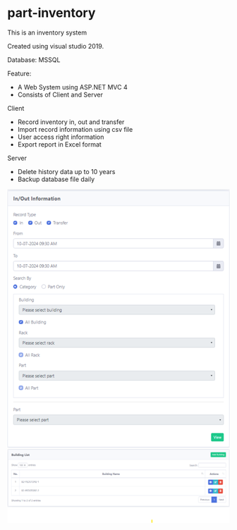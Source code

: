 # part-inventory
This is an inventory system

Created using visual studio 2019.

Database: MSSQL

Feature:

- A Web System using ASP.NET MVC 4
- Consists of Client and Server

Client 

- Record inventory in, out and transfer
- Import record information using csv file
- User access right information
- Export report in Excel format

Server

- Delete history data up to 10 years
- Backup database file daily

<picture>
  <source media="(prefers-color-scheme: dark)" srcset="https://github.com/cute-boss/part-inventory/blob/main/In1.png">
  <source media="(prefers-color-scheme: light)" srcset="https://github.com/cute-boss/part-inventory/blob/main/In1.png">
  <img alt="Shows an illustrated sun in light mode and a moon with stars in dark mode." src="https://github.com/cute-boss/part-inventory/blob/main/In1.png">
</picture>
<picture>
  <source media="(prefers-color-scheme: dark)" srcset="https://github.com/cute-boss/part-inventory/blob/main/In2.png">
  <source media="(prefers-color-scheme: light)" srcset="https://github.com/cute-boss/part-inventory/blob/main/In2.png">
  <img alt="Shows an illustrated sun in light mode and a moon with stars in dark mode." src="https://github.com/cute-boss/part-inventory/blob/main/In2.png">
</picture>
